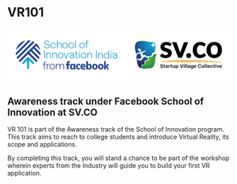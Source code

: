 # VR101

![](.gitbook/assets/soi-sv.co-logo-strip-01.png)

## Awareness track under Facebook School of Innovation at SV.CO

VR 101 is part of the Awareness track of the School of Innovation program. This track aims to reach to college students and introduce Virtual Reality, its scope and applications.

By completing this track, you will stand a chance to be part of the workshop wherein experts from the Industry will guide you to build your first VR application.

